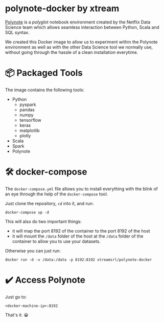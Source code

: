 # polynote-docker by xtream

[Polynote](https://github.com/polynote/polynote) is a _polyglot_ notebook environment created by the Netflix Data Science team which allows seamless interaction between Python, Scala and SQL syntax.

We created this Docker image to allow us to experiment within the Polynote environment as well as with the other Data Science tool we normally use, without going through the hassle of a clean installation everytime.

# 📦 Packaged Tools

The image contains the following tools:

* Python
    - pyspark
    - pandas
    - numpy
    - tensorflow
    - keras
    - matplotlib
    - plotly
* Scala
* Spark
* Polynote

# 🛠 docker-compose

The `docker-compose.yml` file allows you to install everything with the blink of an eye through the help of the `docker-compose` tool.

Just clone the repository, `cd` into it, and run:

```
docker-compose up -d
```

This will also do two important things:

* it will map the port 8192 of the container to the port 8192 of the host
* it will mount the `/data` folder of the host at the `/data` folder of the container to allow you to use your datasets.

Otherwise you can just run:

```
docker run -d -v /data:/data -p 8192:8192 xtreamsrl/polynote-docker
```

# ✔️ Access Polynote

Just go to:

```
<docker-machine-ip>:8192
```
That's it. 😀
